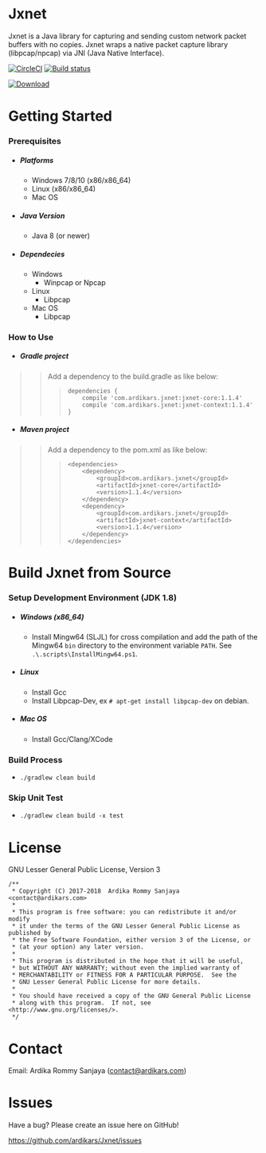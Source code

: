 
Jxnet
=====

Jxnet is a Java library for capturing and sending custom network packet buffers with no copies.
Jxnet wraps a native packet capture library (libpcap/npcap) via JNI (Java Native Interface).

[![CircleCI](https://circleci.com/gh/jxnet/Jxnet/tree/master.svg?style=svg)](https://circleci.com/gh/jxnet/Jxnet/tree/master)
[![Build status](https://ci.appveyor.com/api/projects/status/ev4t6t1ssacwj18j?svg=true)](https://ci.appveyor.com/project/jxnet/jxnet)

[ ![Download](https://api.bintray.com/packages/ardikars/maven/com.ardikars.jxnet/images/download.svg?version=1.1.4) ](https://bintray.com/ardikars/maven/com.ardikars.jxnet/1.1.4/link)


Getting Started
===============

### Prerequisites

  - ##### Platforms
    - Windows 7/8/10 (x86/x86_64)
    - Linux (x86/x86_64)
    - Mac OS
  - ##### Java Version
    - Java 8 (or newer)
  - ##### Dependecies
    - Windows
      - Winpcap or Npcap
    - Linux
      - Libpcap
    - Mac OS
      - Libpcap


### How to Use

  - ##### Gradle project
>> Add a dependency to the build.gradle as like below:
>>>
>>> ```
>>> dependencies { 
>>>     compile 'com.ardikars.jxnet:jxnet-core:1.1.4'
>>>     compile 'com.ardikars.jxnet:jxnet-context:1.1.4'
>>> }
>>>```
  - ##### Maven project
>> Add a dependency to the pom.xml as like below:
>>>
>>> ```
>>> <dependencies>
>>>     <dependency>
>>>         <groupId>com.ardikars.jxnet</groupId>
>>>         <artifactId>jxnet-core</artifactId>
>>>         <version>1.1.4</version>
>>>     </dependency>
>>>     <dependency>
>>>         <groupId>com.ardikars.jxnet</groupId>
>>>         <artifactId>jxnet-context</artifactId>
>>>         <version>1.1.4</version>
>>>     </dependency>
>>> </dependencies>
>>>```


Build Jxnet from Source
=============================

### Setup Development Environment (JDK 1.8)
  - ##### Windows (x86_64)
    - Install Mingw64 (SLJL) for cross compilation and add the path of the Mingw64 ```bin``` directory to the environment variable ```PATH```. See ```.\.scripts\InstallMingw64.ps1```.
  - ##### Linux
    - Install Gcc
    - Install Libpcap-Dev, ex ```# apt-get install libpcap-dev``` on debian.
  - ##### Mac OS
    - Install Gcc/Clang/XCode

### Build Process
   - ```./gradlew clean build```
   
### Skip Unit Test
   - ```./gradlew clean build -x test```


License
=======

GNU Lesser General Public License, Version 3

```
/**
 * Copyright (C) 2017-2018  Ardika Rommy Sanjaya <contact@ardikars.com>
 *
 * This program is free software: you can redistribute it and/or modify
 * it under the terms of the GNU Lesser General Public License as published by
 * the Free Software Foundation, either version 3 of the License, or
 * (at your option) any later version.
 *
 * This program is distributed in the hope that it will be useful,
 * but WITHOUT ANY WARRANTY; without even the implied warranty of
 * MERCHANTABILITY or FITNESS FOR A PARTICULAR PURPOSE.  See the
 * GNU Lesser General Public License for more details.
 *
 * You should have received a copy of the GNU General Public License
 * along with this program.  If not, see <http://www.gnu.org/licenses/>.
 */
```

Contact
=======

Email: Ardika Rommy Sanjaya (contact@ardikars.com)


Issues
======

Have a bug? Please create an issue here on GitHub!

https://github.com/ardikars/Jxnet/issues

